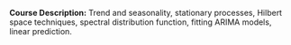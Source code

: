 **Course Description:** Trend and seasonality, stationary processes, Hilbert space techniques, spectral distribution function, fitting ARIMA models, linear prediction.